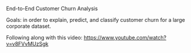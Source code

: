 End-to-End Customer Churn Analysis

Goals: in order to explain, predict, and classify customer churn for a large corporate dataset.

Following along with this video: https://www.youtube.com/watch?v=v8FVvMUzSgk
